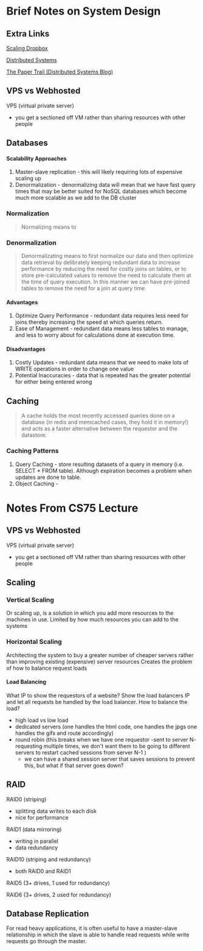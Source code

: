 # Brief Notes on System Design
## Extra Links
[Scaling Dropbox](https://www.youtube.com/watch?v=PE4gwstWhmc&t=1s)

[Distributed Systems](https://www.youtube.com/watch?v=Y6Ev8GIlbxc&t=0s)

[The Paper Trail (Distributed Systems Blog)](https://www.the-paper-trail.org/)
## VPS vs Webhosted
VPS (virtual private server)
- you get a sectioned off VM rather than sharing resources with other people

## Databases
#### Scalability Approaches
1. Master-slave replication - this will likely requiring lots of expensive scaling up
2. Denormalization - denormalizing data will mean that we have fast query times that may be better suited for NoSQL databases which become much more scalable as we add to the DB cluster
### Normalization
> Normalizing means to 
### Denormalization
> Denormalizating means to first normalize our data and then optimize data retrieval by delibrately keeping redundant data to increase performance by reducing the need for costly joins on tables, or to store pre-calculated values to remove the need to calculate them at the time of query execution.
In this manner we can have pre-joined tables to remove the need for a join at query time.
#### Advantages
1. Optimize Query Performance - redundant data requires less need for joins thereby increasing the speed at which queries return.
2. Ease of Management - redundant data means less tables to manage, and less to worry about for calculations done at execution time.
#### Disadvantages
1. Costly Updates - redundant data means that we need to make lots of WRITE operations in order to change one value
2. Potential Inaccuracies - data that is repeated has the greater potential for either being entered wrong
## Caching
> A cache holds the most recently accessed queries done on a database (in redis and memcached cases, they hold it in memory!) and acts as a faster alternative between the requestor and the datastore.
### Caching Patterns
1. Query Caching - store resulting datasets of a query in memory (i.e. SELECT * FROM table). Although expiration becomes a problem when updates are done to table.
2. Object Caching - 

# Notes From CS75 Lecture
## VPS vs Webhosted
VPS (virtual private server)
- you get a sectioned off VM rather than sharing resources with other people
## Scaling
### Vertical Scaling
Or scaling up, is a solution in which you add more resources to the machines in use. Limited by how much resources you can add to the systems
### Horizontal Scaling
Architecting the system to buy a greater number of cheaper servers rather than improving existing (expensive) server resources
Creates the problem of how to balance request loads
#### Load Balancing
What IP to show the requestors of a website? Show the load balancers IP and let all requests be handled by the load balancer.
How to balance the load?
- high load vs low load
- dedicated servers (one handles the html code, one handles the jpgs one handles the gifs and route accordingly)
- round robin (this breaks when we have one requestor -sent to server N- requesting multiple times, we don't want them to be going to different servers to restart cached sessions from server N-1 )
    - we can have a shared session server that saves sessions to prevent this, but what if that server goes down?

## RAID
RAID0 (striping)
- splitting data writes to each disk 
- nice for performance

RAID1 (data mirroring)
- writing in parallel
- data redundancy

RAID10 (striping and redundancy)
- both RAID0 and RAID1

RAID5 (3+ drives, 1 used for redundancy)

RAID6 (3+ drives, 2 used for redundancy)
## Database Replication
For read heavy applications, it is often useful to have a master-slave relationship in which the slave is able to handle read requests while write requests go through the master.
